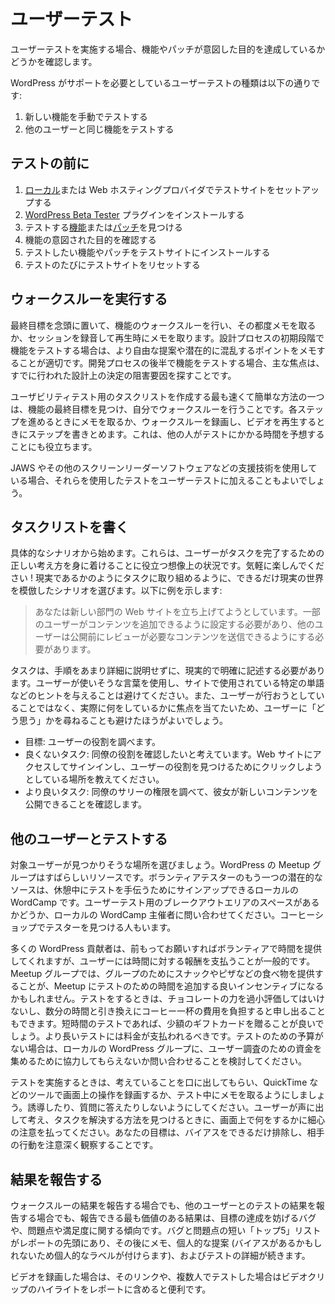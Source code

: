 <!--
# User Testing
-->

# ユーザーテスト

<!--
When you conduct user testing, you are measuring to see if the feature or patch accomplishes its intended purpose.
-->

ユーザーテストを実施する場合、機能やパッチが意図した目的を達成しているかどうかを確認します。

<!--
The types of user testing that WordPress needs help with are:
-->

WordPress がサポートを必要としているユーザーテストの種類は以下の通りです:

<!--
1.  Manually testing new features yourself
2.  Testing those same features with other users
-->

1.  新しい機能を手動でテストする
2.  他のユーザーと同じ機能をテストする

<!--
## Before You Test
-->

## テストの前に

<!--
1.  Setup a test site either [locally](https://make.wordpress.org/core/handbook/tutorials/installing-a-local-server/) or with your web hosting provider
2.  Install the [WordPress Beta Tester](https://wordpress.org/plugins/wordpress-beta-tester/) plugin
3.  Find a [feature](https://make.wordpress.org/core/features/) or [patch](https://core.trac.wordpress.org/tickets/needs-testing) to test
4.  Make sure you know the intended purpose of the feature
5.  Install the feature or patch you want to test onto your test site
6.  Make sure to reset the test site between every test
-->

1.  [ローカル](https://make.wordpress.org/core/handbook/tutorials/installing-a-local-server/)または Web ホスティングプロバイダでテストサイトをセットアップする
2.  [WordPress Beta Tester](https://wordpress.org/plugins/wordpress-beta-tester/) プラグインをインストールする
3.  テストする[機能](https://make.wordpress.org/core/features/)または[パッチ](https://core.trac.wordpress.org/tickets/needs-testing)を見つける
4.  機能の意図された目的を確認する
5.  テストしたい機能やパッチをテストサイトにインストールする
6.  テストのたびにテストサイトをリセットする

<!--
## Do a Walk-through
-->

## ウォークスルーを実行する

<!--
With the end goal in mind, do a walk-through of the feature and take notes as you go, or record your session and take notes when you play it back. If you are testing a feature early in the design process, more open-ended suggestions and potential points of confusion are appropriate to note. If you are testing a feature later in the development process, then your main focus should be to look for blockers in the design decisions that have already been made.
-->

最終目標を念頭に置いて、機能のウォークスルーを行い、その都度メモを取るか、セッションを録音して再生時にメモを取ります。設計プロセスの初期段階で機能をテストする場合は、より自由な提案や潜在的に混乱するポイントをメモすることが適切です。開発プロセスの後半で機能をテストする場合、主な焦点は、すでに行われた設計上の決定の阻害要因を探すことです。

<!--
One of the fastest and easiest ways to write up a task list for usability testing is to find out the feature’s end goal and then do a walk-through yourself. Take notes as you go through each step, or record the walk-through and then write down the steps when you play back the video. This will also help you set an expectation for how long the test may take others.
-->

ユーザビリティテスト用のタスクリストを作成する最も速くて簡単な方法の一つは、機能の最終目標を見つけ、自分でウォークスルーを行うことです。各ステップを進めるときにメモを取るか、ウォークスルーを録画し、ビデオを再生するときにステップを書きとめます。これは、他の人がテストにかかる時間を予想することにも役立ちます。

<!--
If you use any assistive technologies, such as JAWS or any other screen reading software, testing using those would be a great addition to user testing.
-->

JAWS やその他のスクリーンリーダーソフトウェアなどの支援技術を使用している場合、それらを使用したテストをユーザーテストに加えることもよいでしょう。

<!--
## Write a Task List
-->

## タスクリストを書く

<!--
Start with a specific scenario. These are imaginary situations that help people get into the right mindset for completing a task. Feel free to have fun with it! Choose a scenario that mimics the real world as much as possible, so that people can engage with the tasks as if they are real. Here is an example:
-->

具体的なシナリオから始めます。これらは、ユーザーがタスクを完了するための正しい考え方を身に着けることに役立つ想像上の状況です。気軽に楽しんでください ! 現実であるかのようにタスクに取り組めるように、できるだけ現実の世界を模倣したシナリオを選びます。以下に例を示します:

<!--
> You’re setting up a website for a new department. You need to set some people up so they can add content, and others will need to be able to submit content that must be reviewed before it can be published.
-->

> あなたは新しい部門の Web サイトを立ち上げてようとしています。一部のユーザーがコンテンツを追加できるように設定する必要があり、他のユーザーは公開前にレビューが必要なコンテンツを送信できるようにする必要があります。

<!--
Tasks should be realistic and clearly written without describing the steps in too much detail. Use language you think would be used by users, and avoid giving clues like specific words used on the site. You’ll also want to avoid asking people what they “think,” because you want to focus on what they actually do and not what they think they might do.
-->

タスクは、手順をあまり詳細に説明せずに、現実的で明確に記述する必要があります。ユーザーが使いそうな言葉を使用し、サイトで使用されている特定の単語などのヒントを与えることは避けてください。また、ユーザーが行おうとしていることではなく、実際に何をしているかに焦点を当てたいため、ユーザーに「どう思う」かを尋ねることも避けたほうがよいでしょう。

<!--
*   Goal: Look up a user role.
*   Poor task: You want to see the role for your co-worker. Go to the website, sign in, and tell me where you would click to find user roles.
*   Better task: Look up the rights for your co-worker, Sally, to make sure she is able to publish new content.
-->

*   目標: ユーザーの役割を調べます。
*   良くないタスク: 同僚の役割を確認したいと考えています。Web サイトにアクセスしてサインインし、ユーザーの役割を見つけるためにクリックしようとしている場所を教えてください。
*   より良いタスク: 同僚のサリーの権限を調べて、彼女が新しいコンテンツを公開できることを確認します。

<!--
## Test with Other Users
-->

## 他のユーザーとテストする

<!--
Choose a location where you are likely to find your target audience. WordPress meetup groups are a great resource. Another potential source of volunteer testers is your local WordCamp, where people can sign up to help test during breaks—ask your local WordCamp organizers if they have space for a breakout area for user testing. Some people also find testers at coffee shops.
-->

対象ユーザーが見つかりそうな場所を選びましょう。WordPress の Meetup グループはすばらしいリソースです。ボランティアテスターのもう一つの潜在的なソースは、休憩中にテストを手伝うためにサインアップできるローカルの WordCamp です。ユーザーテスト用のブレークアウトエリアのスペースがあるかどうか、ローカルの WordCamp 主催者に問い合わせてください。コーヒーショップでテスターを見つける人もいます。

<!--
It is common to compensate users for their time, though many WordPress contributors will volunteer their time if you ask up front. At meetup groups, buying food like snacks or pizza for the group can be a good incentive for adding some time to the meetup for testing. When testing, don’t underestimate the power of chocolate, or offering to cover the cost of a cup of coffee in exchange for a few minutes of their time. Giving a small gift card is reasonable for a short test. Longer tests should be paid. If you don’t have a budget for testing, consider asking your local WordPress group if they might be able to work with you to raise money for user research.
-->

多くの WordPress 貢献者は、前もってお願いすればボランティアで時間を提供してくれますが、ユーザーには時間に対する報酬を支払うことが一般的です。Meetup グループでは、グループのためにスナックやピザなどの食べ物を提供することが、Meetup にテストのための時間を追加する良いインセンティブになるかもしれません。テストをするときは、チョコレートの力を過小評価してはいけないし、数分の時間と引き換えにコーヒー一杯の費用を負担すると申し出ることもできます。短時間のテストであれば、少額のギフトカードを贈ることが良いでしょう。より長いテストには料金が支払われるべきです。テストのための予算がない場合は、ローカルの WordPress グループに、ユーザー調査のための資金を集めるために協力してもらえないか問い合わせることを検討してください。

<!--
When conducting a test, encourage users to think out loud and either record their onscreen interactions with a tool such as QuickTime or take notes during the test. Try not to be leading or answer questions. Just pay close attention to what they do onscreen as they think aloud and find their way through the tasks. Your goal should be to take out as much bias as possible and pay attention to what you can observe someone doing.
-->

テストを実施するときは、考えていることを口に出してもらい、QuickTime などのツールで画面上の操作を録画するか、テスト中にメモを取るようにしましょう。誘導したり、質問に答えたりしないようにしてください。ユーザーが声に出して考え、タスクを解決する方法を見つけるときに、画面上で何をするかに細心の注意を払ってください。あなたの目標は、バイアスをできるだけ排除し、相手の行動を注意深く観察することです。

<!--
## Reporting Results
-->

## 結果を報告する

<!--
Whether you are reporting results from a walkthrough or from a test with another user, the most valuable results you can report are bugs that block you from completing the goal or trends about pain points and satisfaction rates. A short “Top 5” list of bugs and pain points should be at the top of any report followed by notes, personal suggestions (labeled personal as they may have bias), and details of the test.
-->

ウォークスルーの結果を報告する場合でも、他のユーザーとのテストの結果を報告する場合でも、報告できる最も価値のある結果は、目標の達成を妨げるバグや、問題点や満足度に関する傾向です。バグと問題点の短い「トップ5」リストがレポートの先頭にあり、その後にメモ、個人的な提案 (バイアスがあるかもしれないため個人的なラベルが付けらます)、およびテストの詳細が続きます。

<!--
If you recorded a video, it’s helpful to include a link to it in your report or a highlight reel if you have tested with several people.
-->

ビデオを録画した場合は、そのリンクや、複数人でテストした場合はビデオクリップのハイライトをレポートに含めると便利です。
